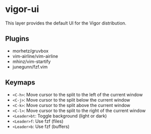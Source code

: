 # vigor-ui

This layer provides the default UI for the Vigor distribution.

## Plugins

* morhetz/gruvbox
* vim-airline/vim-airline
* mhinz/vim-startify
* junegunn/fzf.vim

## Keymaps

* `<C-h>`: Move cursor to the split to the left of the current window
* `<C-j>`: Move cursor to the split below the current window
* `<C-k>`: Move cursor to the split above the current window
* `<C-l>`: Move cursor to the split to the right of the current window
* `<Leader>bt`: Toggle background (light or dark)
* `<Leader>f`: Use fzf (files)
* `<Leader>b`: Use fzf (buffers)

